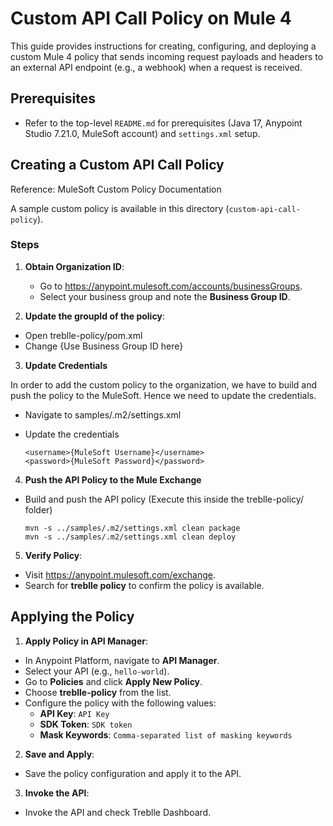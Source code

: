 # Custom API Call Policy on Mule 4

This guide provides instructions for creating, configuring, and deploying a custom Mule 4 policy that sends incoming request payloads and headers to an external API endpoint (e.g., a webhook) when a request is received.

## Prerequisites

- Refer to the top-level `README.md` for prerequisites (Java 17, Anypoint Studio 7.21.0, MuleSoft account) and `settings.xml` setup.

## Creating a Custom API Call Policy

Reference: MuleSoft Custom Policy Documentation

A sample custom policy is available in this directory (`custom-api-call-policy`).

### Steps

1. **Obtain Organization ID**:

   - Go to https://anypoint.mulesoft.com/accounts/businessGroups.
   - Select your business group and note the **Business Group ID**.

2. **Update the groupId of the policy**:

- Open treblle-policy/pom.xml
- Change <groupId>{Use Business Group ID here}</groupId>

3. **Update Credentials**

In order to add the custom policy to the organization, we have to build and push the policy to the MuleSoft. Hence we need to update the credentials.

- Navigate to samples/.m2/settings.xml
- Update the credentials

  ```
  <username>{MuleSoft Username}</username>
  <password>{MuleSoft Password}</password>
  ```

4. **Push the API Policy to the Mule Exchange**

- Build and push the API policy (Execute this inside the treblle-policy/ folder)

  ```
  mvn -s ../samples/.m2/settings.xml clean package
  mvn -s ../samples/.m2/settings.xml clean deploy
  ```

5. **Verify Policy**:

- Visit https://anypoint.mulesoft.com/exchange.
- Search for **treblle policy** to confirm the policy is available.

## Applying the Policy

1. **Apply Policy in API Manager**:

- In Anypoint Platform, navigate to **API Manager**.
- Select your API (e.g., `hello-world`).
- Go to **Policies** and click **Apply New Policy**.
- Choose **treblle-policy** from the list.
- Configure the policy with the following values:
  - **API Key**: `API Key`
  - **SDK Token**: `SDK token`
  - **Mask Keywords**: `Comma-separated list of masking keywords`


2. **Save and Apply**:

- Save the policy configuration and apply it to the API.

3. **Invoke the API**:

- Invoke the API and check Treblle Dashboard.

